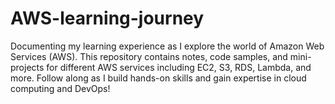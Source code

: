 # AWS-learning-journey
Documenting my learning experience as I explore the world of Amazon Web Services (AWS). This repository contains notes, code samples, and mini-projects for different AWS services including EC2, S3, RDS, Lambda, and more. Follow along as I build hands-on skills and gain expertise in cloud computing and DevOps!

